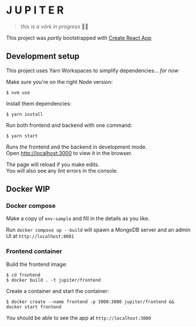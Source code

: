 # J U P I T E R

> _this is a vörk in progress_ 🥴🥴

This project was _partly_ bootstrapped with [Create React App](https://github.com/facebook/create-react-app)

## Development setup

This project uses Yarn Workspaces to simplify dependencies... _for now_

Make sure you're on the right Node version:

```console
$ nvm use
```

Install them dependencies:

```console
$ yarn install
```

Run both frontend and backend with one command:

```console
$ yarn start
```

Runs the frontend and the backend in development mode.<br />
Open [http://localhost:3000](http://localhost:3000) to view it in the browser.

The page will reload if you make edits.<br />
You will also see any lint errors in the console.

## Docker WIP

### Docker compose

Make a copy of `env-sample` and fill in the details as you like.

Run `docker compose up --build` will spawn a MongoDB server and an admin UI at `http://localhost:8081`

### Frontend container

Build the frontend image:

```console
$ cd frontend
$ docker build . -t jupiter/frontend
```

Create a container and start the container:

```console
$ docker create --name frontend -p 3000:3000 jupiter/frontend && docker start frontend
```

You should be able to see the app at `http://localhost:3000`
